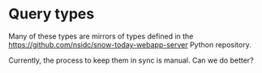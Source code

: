 # Query types

Many of these types are mirrors of types defined in the
https://github.com/nsidc/snow-today-webapp-server Python repository.

Currently, the process to keep them in sync is manual. Can we do better?
